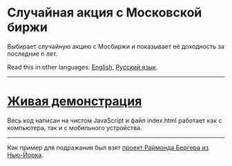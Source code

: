 # Случайная акция с Московской биржи
Выбирает случайную акцию с Мосбиржи и показывает её доходность за последние n лет.

Read this in other languages: [English](README.md), [Русский язык](README.ru.md).

_______________

# [Живая демонстрация](https://empenoso.github.io/MOEX-Random-Picker/)
Весь код написан на чистом JavaScript и файл index.html работает как с компьютера, так и с мобильного устройства.

_______________

Как пример для подражания был взят [проект Раймонда Бергера из Нью-Йорка](https://github.com/RayBB/random-stock-picker).
